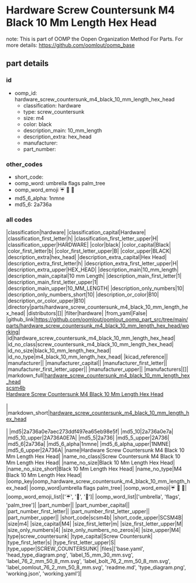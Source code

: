 # Hardware Screw Countersunk M4 Black 10 Mm Length Hex Head  

note: This is part of OOMP the Oopen Organization Method For Parts. For more details: https://github.com/oomlout/oomp_base

##  part details





### id
* oomp_id: hardware_screw_countersunk_m4_black_10_mm_length_hex_head
  * classification: hardware
  * type: screw_countersunk
  * size: m4
  * color: black
  * description_main: 10_mm_length
  * description_extra: hex_head
  * manufacturer: 
  * part_number: 

### other_codes
* short_code: 
* oomp_word: umbrella flags palm_tree
* oomp_word_emoji :umbrella: :flags: :palm_tree:
* md5_6_alpha: 1nmne
* md5_6: 2a736a

### all codes 
|classification|hardware|
|classification_capital|Hardware|
|classification_first_letter|h|
|classification_first_letter_upper|H|
|classification_upper|HARDWARE|
|color|black|
|color_capital|Black|
|color_first_letter|b|
|color_first_letter_upper|B|
|color_upper|BLACK|
|description_extra|hex_head|
|description_extra_capital|Hex Head|
|description_extra_first_letter|h|
|description_extra_first_letter_upper|H|
|description_extra_upper|HEX_HEAD|
|description_main|10_mm_length|
|description_main_capital|10 mm Length|
|description_main_first_letter|1|
|description_main_first_letter_upper|1|
|description_main_upper|10_MM_LENGTH|
|description_only_numbers|10|
|description_only_numbers_short|10|
|description_or_color|B10|
|description_or_color_upper|B10|
|directory|parts/hardware_screw_countersunk_m4_black_10_mm_length_hex_head|
|distributors|[]|
|filter|hardware|
|from_yaml|False|
|github_link|https://github.com/oomlout/oomlout_oomp_part_src/tree/main/parts/hardware_screw_countersunk_m4_black_10_mm_length_hex_head/working|
|id|hardware_screw_countersunk_m4_black_10_mm_length_hex_head|
|id_no_class|screw_countersunk_m4_black_10_mm_length_hex_head|
|id_no_size|black_10_mm_length_hex_head|
|id_no_type|m4_black_10_mm_length_hex_head|
|kicad_reference||
|manufacturer||
|manufacturer_capital||
|manufacturer_first_letter||
|manufacturer_first_letter_upper||
|manufacturer_upper||
|manufacturers|[]|
|markdown_full|[hardware_screw_countersunk_m4_black_10_mm_length_hex_head](https://github.com/oomlout/oomlout_oomp_part_src/tree/main/parts/hardware_screw_countersunk_m4_black_10_mm_length_hex_head/working)<br>[scsm4b](https://github.com/oomlout/oomlout_oomp_part_src/tree/main/parts/hardware_screw_countersunk_m4_black_10_mm_length_hex_head/working)<br>[Hardware Screw Countersunk M4 Black 10 Mm Length Hex Head](https://github.com/oomlout/oomlout_oomp_part_src/tree/main/parts/hardware_screw_countersunk_m4_black_10_mm_length_hex_head/working)<br><br>|
|markdown_short|[hardware_screw_countersunk_m4_black_10_mm_length_hex_head](https://github.com/oomlout/oomlout_oomp_part_src/tree/main/parts/hardware_screw_countersunk_m4_black_10_mm_length_hex_head/working)<br><br>|
|md5|2a736a0e7aec273ddf497ea65eb98e5f|
|md5_10|2a736a0e7a|
|md5_10_upper|2A736A0E7A|
|md5_5|2a736|
|md5_5_upper|2A736|
|md5_6|2a736a|
|md5_6_alpha|1nmne|
|md5_6_alpha_upper|1NMNE|
|md5_6_upper|2A736A|
|name|Hardware Screw Countersunk M4 Black 10 Mm Length Hex Head|
|name_no_class|Screw Countersunk M4 Black 10 Mm Length Hex Head|
|name_no_size|Black 10 Mm Length Hex Head|
|name_no_size_short|Black 10 Mm Length Hex Head|
|name_no_type|M4 Black 10 Mm Length Hex Head|
|oomp_key|oomp_hardware_screw_countersunk_m4_black_10_mm_length_hex_head|
|oomp_word|umbrella flags palm_tree|
|oomp_word_emoji|:umbrella: :flags: :palm_tree:|
|oomp_word_emoji_list|[':umbrella:', ':flags:', ':palm_tree:']|
|oomp_word_list|['umbrella', 'flags', 'palm_tree']|
|part_number||
|part_number_capital||
|part_number_first_letter||
|part_number_first_letter_upper||
|part_number_upper||
|short_code|scsm4b|
|short_code_upper|SCSM4B|
|size|m4|
|size_capital|M4|
|size_first_letter|m|
|size_first_letter_upper|M|
|size_only_numbers|4|
|size_only_numbers_no_zeros|4|
|size_upper|M4|
|type|screw_countersunk|
|type_capital|Screw Countersunk|
|type_first_letter|s|
|type_first_letter_upper|S|
|type_upper|SCREW_COUNTERSUNK|
|files|['base.yaml', 'head_type_diagram.png', 'label_15_mm_30_mm.svg', 'label_76_2_mm_50_8_mm.svg', 'label_bolt_76_2_mm_50_8_mm.svg', 'label_oomlout_76_2_mm_50_8_mm.svg', 'readme.md', 'type_diagram.png', 'working.json', 'working.yaml']|

